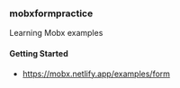 ### mobxformpractice

Learning Mobx examples

#### Getting Started

* https://mobx.netlify.app/examples/form

